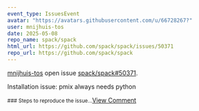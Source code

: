```yaml
---
event_type: IssuesEvent
avatar: "https://avatars.githubusercontent.com/u/66728267?"
user: mnijhuis-tos
date: 2025-05-08
repo_name: spack/spack
html_url: https://github.com/spack/spack/issues/50371
repo_url: https://github.com/spack/spack
---
```


<a href='https://github.com/mnijhuis-tos' target='_blank'>mnijhuis-tos</a> open issue <a href='https://github.com/spack/spack/issues/50371' target='_blank'>spack/spack#50371</a>.

<p>Installation issue: pmix always needs python</p><small>### Steps to reproduce the issue...</small><a href='https://github.com/spack/spack/issues/50371' target='_blank'>View Comment</a>